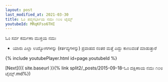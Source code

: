 ```yaml
---
layout: post
last_modified_at: 2021-03-30
title: ಓಂ ಪದ್ಮಗರ್ಭಾಯ ನಮಃ ೧೦೮ ಟೈಮ್ಸ್
youtubeId: MRqKFso6THI
---
```

 
 
 ಓಂ ಸರ್ವ ಕರ್ಮಣಾ ಮುಕ್ತಯ ನಮಃ  
 
 -  ಯಾರು ಎಲ್ಲಾ ಉದ್ಯೋಗಗಳನ್ನು (ಕರ್ತವ್ಯಗಳನ್ನು) ಪ್ರವಾಹದ ನಂತರ ಮತ್ತೆ ಎದ್ದು ಕಾಣುವಂತೆ ಮಾಡುತ್ತಾರೆ 
 
  
 
  
 
 
 
 
 
 


{% include youtubePlayer.html id=page.youtubeId %}
 
[Next]({{ site.baseurl }}{% link  split2/_posts/2015-09-18-ಓಂ ದಕ್ಷಿಣಾಯ ನಮಃ ೧೦೮ ಟೈಮ್ಸ್.md%})
 
